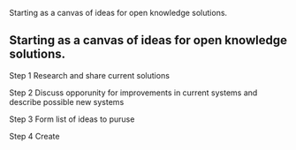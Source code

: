 Starting as a canvas of ideas for open knowledge solutions.
<h2>Starting as a canvas of ideas for open knowledge solutions.</h2>

Step 1
Research and share current solutions

Step 2
Discuss opporunity for improvements in current systems and describe possible new systems

Step 3
Form list of ideas to puruse

Step 4
Create
